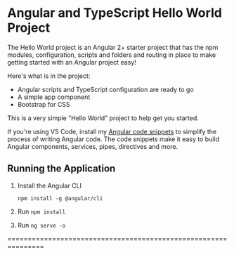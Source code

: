 # Angular and TypeScript Hello World Project

The Hello World project is an Angular 2+ starter project that has the npm modules, 
configuration, scripts and folders and routing in place to make getting started 
with an Angular project easy!

Here's what is in the project:

* Angular scripts and TypeScript configuration are ready to go
* A simple app component 
* Bootstrap for CSS

This is a very simple "Hello World" project to help get you started.

If you're using VS Code, install my [Angular code snippets](https://blog.codewithdan.com/2017/04/01/angular-2-typescript-and-html-snippets-for-vs-code/) 
to simplify the process of writing Angular code. The code snippets make it easy
to build Angular components, services, pipes, directives and more.


## Running the Application

1. Install the Angular CLI

    `npm install -g @angular/cli`

1. Run `npm install`

1. Run `ng serve -o`

===============================================================
